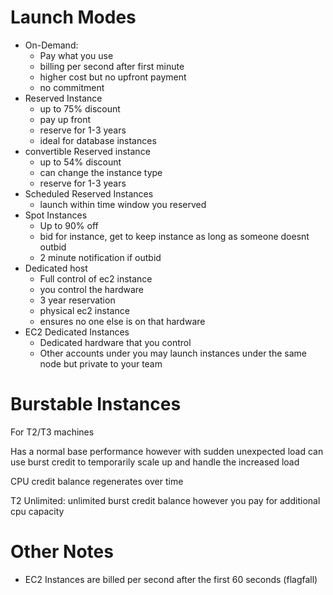 # Launch Modes
* On-Demand:
  * Pay what you use
  * billing per second after first minute
  * higher cost but no upfront payment
  * no commitment
* Reserved Instance
  * up to 75% discount
  * pay up front
  * reserve for 1-3 years
  * ideal for database instances
* convertible Reserved instance
  * up to 54% discount
  * can change the instance type
  * reserve for 1-3 years
* Scheduled Reserved Instances
  * launch within time window you reserved
* Spot Instances
  * Up to 90% off
  * bid for instance, get to keep instance as long as someone doesnt outbid
  * 2 minute notification if outbid
* Dedicated host
  * Full control of ec2 instance
  * you control the hardware
  * 3 year reservation
  * physical ec2 instance
  * ensures no one else is on that hardware
* EC2 Dedicated Instances
  * Dedicated hardware that you control
  * Other accounts under you may launch instances under the same node but private to your team

# Burstable Instances
For T2/T3 machines

Has a normal base performance however with sudden unexpected load can use burst credit to temporarily scale up and handle the increased load

CPU credit balance regenerates over time

T2 Unlimited: unlimited burst credit balance however you pay for additional cpu capacity

# Other Notes
* EC2 Instances are billed per second after the first 60 seconds (flagfall)